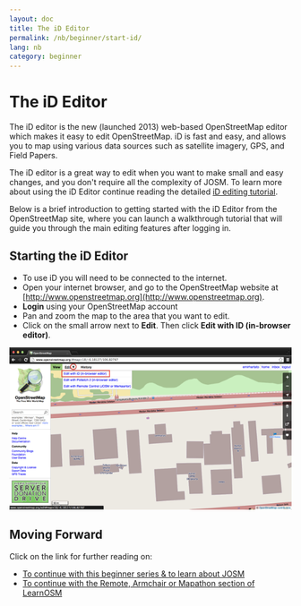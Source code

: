 ```yaml
---
layout: doc
title: The iD Editor 
permalink: /nb/beginner/start-id/
lang: nb
category: beginner
---
```


The iD Editor
=============
The iD editor is the new (launched 2013) web-based OpenStreetMap editor which makes it easy to edit OpenStreetMap. iD is fast and easy, and allows you to map using various data sources such as satellite imagery, GPS, and Field Papers.

The iD editor is a great way to edit when you want to make small and easy changes, and you don't require all the complexity of JOSM. To learn more about using the iD Editor continue reading the detailed [iD editing tutorial](/en/editing/id-editor/). 

Below is a brief introduction to getting started with the iD Editor from the OpenStreetMap site, where you can launch a walkthrough tutorial that will guide you through the main editing features after logging in. 

Starting the iD Editor
----------------------
-	To use iD you will need to be connected to the internet.
-	Open your internet browser, and go to the OpenStreetMap website at [http://www.openstreetmap.org](http://www.openstreetmap.org).
-	**Login** using your OpenStreetMap account
-	Pan and zoom the map to the area that you want to edit.
-	Click on the small arrow next to **Edit**. Then click **Edit with ID (in-browser editor)**.

![image1][]


Moving Forward
--------------

Click on the link for further reading on:  

*  [To continue with this beginner series & to learn about JOSM](/en/beginner/start-josm/)  
*  [To continue with the Remote, Armchair or Mapathon section of LearnOSM](/en/coordination/remote/)  

[image1]: /images/beginner/id_1.png

